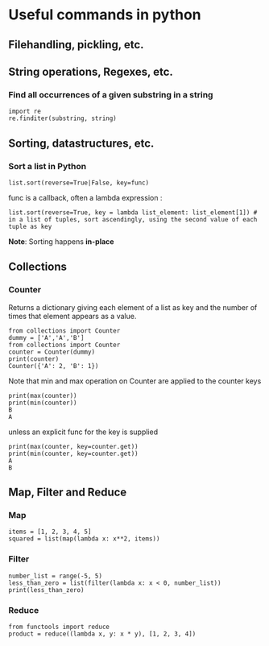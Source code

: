 # Useful commands in python

## Filehandling, pickling, etc.

## String operations, Regexes, etc.

### Find all occurrences of a given substring in a string
```
import re
re.finditer(substring, string)
```

## Sorting, datastructures, etc.

### Sort a list in Python
```
list.sort(reverse=True|False, key=func)
```
func is a callback, often a lambda expression :
```
list.sort(reverse=True, key = lambda list_element: list_element[1]) # in a list of tuples, sort ascendingly, using the second value of each tuple as key 
```
**Note**: Sorting happens **in-place**


## Collections

### Counter
Returns a dictionary giving each element of a list as key and the number of times that element appears as a value.

```
from collections import Counter
dummy = ['A','A','B']
from collections import Counter
counter = Counter(dummy)
print(counter)
Counter({'A': 2, 'B': 1})
```

Note that min and max operation on Counter are applied to the counter keys

```
print(max(counter))
print(min(counter))
B
A
```

unless an explicit func for the key is supplied

```
print(max(counter, key=counter.get))
print(min(counter, key=counter.get))
A
B
```

## Map, Filter and Reduce

### Map

```
items = [1, 2, 3, 4, 5]
squared = list(map(lambda x: x**2, items))
```

### Filter

```
number_list = range(-5, 5)
less_than_zero = list(filter(lambda x: x < 0, number_list))
print(less_than_zero)
```

### Reduce

```
from functools import reduce
product = reduce((lambda x, y: x * y), [1, 2, 3, 4])
```



